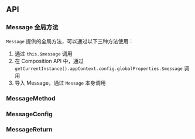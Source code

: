 ## API

### Message 全局方法

`Message` 提供的全局方法，可以通过以下三种方法使用：

1. 通过 `this.$message` 调用
2. 在 Composition API 中，通过 `getCurrentInstance().appContext.config.globalProperties.$message` 调用
3. 导入 Message，通过 `Message` 本身调用

### MessageMethod

<field-table :data="messageMethodProps"/>

### MessageConfig

<field-table :data="messageConfigProps"/>

### MessageReturn

<field-table :data="messageReturnProps"/>

<script setup>
import { ref } from 'vue';

const messageMethodProps = ref([
  {
    name: 'info',
    desc: '显示信息提示',
    type: '(config: string | MessageConfig, appContext?: AppContext) => MessageReturn',
    value: '-',
  },
  {
    name: 'success',
    desc: '显示成功提示',
    type: '(config: string | MessageConfig, appContext?: AppContext) => MessageReturn',
    value: '-',
  },
  {
    name: 'warning',
    desc: '显示警告提示',
    type: '(config: string | MessageConfig, appContext?: AppContext) => MessageReturn',
    value: '-',
  },
  {
    name: 'error',
    desc: '显示错误提示',
    type: '(config: string | MessageConfig, appContext?: AppContext) => MessageReturn',
    value: '-',
  },
  {
    name: 'loading',
    desc: '显示加载中提示',
    type: '(config: string | MessageConfig, appContext?: AppContext) => MessageReturn',
    value: '-',
  },
  {
    name: 'normal',
    desc: '显示提示',
    type: '(config: string | MessageConfig, appContext?: AppContext) => MessageReturn',
    value: '- (2.41.0)',
  },
  {
    name: 'clear',
    desc: '清空全部提示',
    type: '(position?: MessagePosition) => void',
    value: '-',
  },
]);

const messageConfigProps = ref([
  {
    name: 'content',
    desc: '内容',
    type: 'RenderContent',
    value: '-',
  },
  {
    name: 'id',
    desc: '唯一id',
    type: 'string',
    value: '-',
  },
  {
    name: 'icon',
    desc: '消息的图标',
    type: 'RenderFunction',
    value: '-',
  },
  {
    name: 'position',
    desc: '消息的位置',
    type: '\'top\' | \'bottom\'',
    value: '-',
  },
  {
    name: 'show-icon',
    desc: '是否显示图标',
    type: 'boolean',
    value: '`false`',
  },
  {
    name: 'closable',
    desc: '是否显示关闭按钮',
    type: 'boolean',
    value: '`false`',
  },
  {
    name: 'duration',
    desc: '消息显示的持续时间',
    type: 'number',
    value: '-',
  },
  {
    name: 'on-close',
    desc: '关闭时的回调函数',
    type: '(id: number | string) => void',
    value: '-',
  },
  {
    name: 'reset-on-hover',
    desc: '设置鼠标移入后不会自动关闭',
    type: 'boolean',
    value: '`false` (2.39.0)',
  },
]);

const messageReturnProps = ref([
  {
    name: 'close',
    desc: '关闭当前消息',
    type: '() => void',
    value: '-',
  },
]);
</script>
